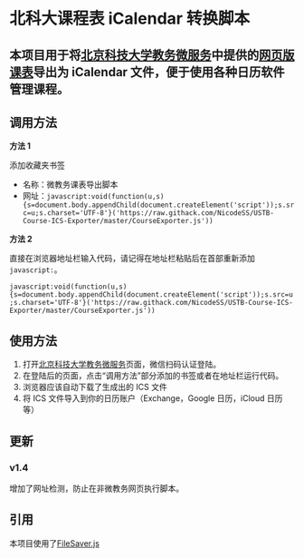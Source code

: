 # 北科大课程表 iCalendar 转换脚本

## 本项目用于将[北京科技大学教务微服务](http://jwstu.ustb.edu.cn/)中提供的[网页版课表](http://jwstu.ustb.edu.cn/stu_daily/#/courseSchedule)导出为 iCalendar 文件，便于使用各种日历软件管理课程。

## 调用方法

**方法 1**

添加收藏夹书签

- 名称：微教务课表导出脚本
- 网址：`javascript:void(function(u,s){s=document.body.appendChild(document.createElement('script'));s.src=u;s.charset='UTF-8'}('https://raw.githack.com/NicodeSS/USTB-Course-ICS-Exporter/master/CourseExporter.js'))`

**方法 2**

直接在浏览器地址栏输入代码，请记得在地址栏粘贴后在首部重新添加 `javascript:`。

`javascript:void(function(u,s){s=document.body.appendChild(document.createElement('script'));s.src=u;s.charset='UTF-8'}('https://raw.githack.com/NicodeSS/USTB-Course-ICS-Exporter/master/CourseExporter.js'))`

## 使用方法

1. 打开[北京科技大学教务微服务](http://jwstu.ustb.edu.cn/)页面，微信扫码认证登陆。
2. 在登陆后的页面，点击“调用方法”部分添加的书签或者在地址栏运行代码。
3. 浏览器应该自动下载了生成出的 ICS 文件
4. 将 ICS 文件导入到你的日历账户（Exchange，Google 日历，iCloud 日历等）

## 更新

### v1.4
增加了网址检测，防止在非微教务网页执行脚本。

## 引用

本项目使用了[FileSaver.js](https://github.com/eligrey/FileSaver.js)
